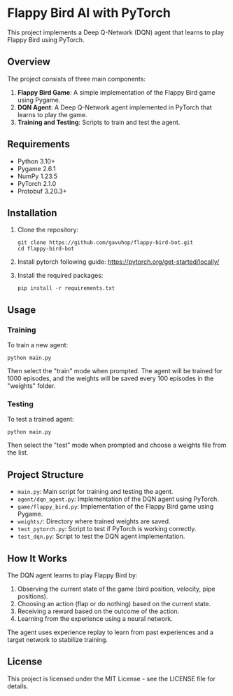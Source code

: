 # Flappy Bird AI with PyTorch

This project implements a Deep Q-Network (DQN) agent that learns to play Flappy Bird using PyTorch.

## Overview

The project consists of three main components:

1. **Flappy Bird Game**: A simple implementation of the Flappy Bird game using Pygame.
2. **DQN Agent**: A Deep Q-Network agent implemented in PyTorch that learns to play the game.
3. **Training and Testing**: Scripts to train and test the agent.

## Requirements

- Python 3.10+
- Pygame 2.6.1
- NumPy 1.23.5
- PyTorch 2.1.0
- Protobuf 3.20.3+

## Installation

1. Clone the repository:

   ```
   git clone https://github.com/gavuhop/flappy-bird-bot.git
   cd flappy-bird-bot
   ```
2. Install pytorch following guide:
   https://pytorch.org/get-started/locally/

3. Install the required packages:
   ```
   pip install -r requirements.txt
   ```

## Usage

### Training

To train a new agent:

```
python main.py
```

Then select the "train" mode when prompted. The agent will be trained for 1000 episodes, and the weights will be saved every 100 episodes in the "weights" folder.

### Testing

To test a trained agent:

```
python main.py
```

Then select the "test" mode when prompted and choose a weights file from the list.

## Project Structure

- `main.py`: Main script for training and testing the agent.
- `agent/dqn_agent.py`: Implementation of the DQN agent using PyTorch.
- `game/flappy_bird.py`: Implementation of the Flappy Bird game using Pygame.
- `weights/`: Directory where trained weights are saved.
- `test_pytorch.py`: Script to test if PyTorch is working correctly.
- `test_dqn.py`: Script to test the DQN agent implementation.

## How It Works

The DQN agent learns to play Flappy Bird by:

1. Observing the current state of the game (bird position, velocity, pipe positions).
2. Choosing an action (flap or do nothing) based on the current state.
3. Receiving a reward based on the outcome of the action.
4. Learning from the experience using a neural network.

The agent uses experience replay to learn from past experiences and a target network to stabilize training.

## License

This project is licensed under the MIT License - see the LICENSE file for details.

